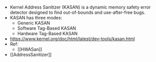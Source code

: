 - Kernel Address Sanitizer (KASAN) is a dynamic memory safety error detector designed to find out-of-bounds and use-after-free bugs.
- KASAN has three modes:
	- Generic KASAN
	- Software Tag-Based KASAN
	- Hardware Tag-Based KASAN
- https://www.kernel.org/doc/html/latest/dev-tools/kasan.html
- Ref:
	- [[HWASan]]
- [[AddressSanitizer]]